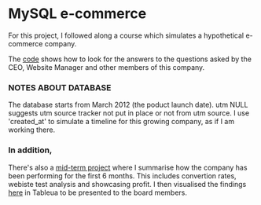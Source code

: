 # MySQL e-commerce

For this project, I followed along a course which simulates a hypothetical e-commerce company. 

The [code](https://github.com/KodaiArai1/MySQL-e-commerce/blob/main/ShowCase%20Project.sql) shows how to look for the answers to the questions asked by the CEO, Website Manager and other members of this company. 

### NOTES ABOUT DATABASE
The database starts from March 2012 (the poduct launch date).
utm NULL suggests utm source tracker not put in place or not from utm source.
I use 'created_at' to simulate a timeline for this growing company, as if I am working there. 

### In addition, 
There's also a [mid-term project](https://github.com/KodaiArai1/MySQL-e-commerce/blob/main/Mid%20Course%20Project.sql) where I summarise how the company has been performing for the first 6 months. This includes convertion rates, webiste test analysis and showcasing profit. I then visualised the findings [here](https://public.tableau.com/app/profile/kodai4081/viz/E-commerceReport_16690196413230/Story?publish=yes) in Tableua to be presented to the board members. 
